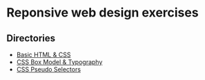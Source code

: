 # Reponsive web design exercises

## Directories
- [Basic HTML & CSS](./basic_HTML_CSS/)
- [CSS Box Model & Typography](./CSS_box_model/)
- [CSS Pseudo Selectors](./CSS_pseudo_selectors/)